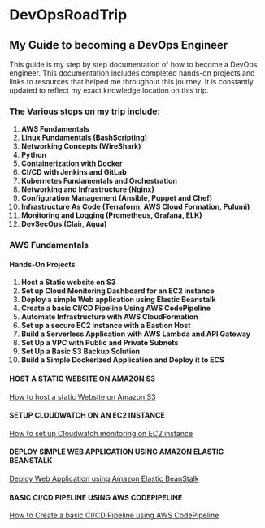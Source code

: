 # DevOpsRoadTrip

## My Guide to becoming a DevOps Engineer
This guide is my step by step documentation of how to become a DevOps engineer. This documentation includes completed hands-on projects and links to resources that helped me throughout this journey. It is constantly updated to reflect my exact knowledge location on this trip.

### The Various stops on my trip include:
1. **AWS Fundamentals**
2. **Linux Fundamentals (BashScripting)**
3. **Networking Concepts (WireShark)**
4. **Python**
5. **Containerization with Docker**
6. **CI/CD with Jenkins and GitLab**
7. **Kubernetes Fundamentals and Orchestration**
8. **Networking and Infrastructure (Nginx)**
9. **Configuration Management (Ansible, Puppet and Chef)**
10. **Infrastructure As Code (Terraform, AWS Cloud Formation, Pulumi)**
11. **Monitoring and Logging (Prometheus, Grafana, ELK)**
12. **DevSecOps (Clair, Aqua)**

### AWS Fundamentals
#### Hands-On Projects
1. **Host a Static website on S3**
2. **Set up Cloud Monitoring Dashboard for an EC2 instance**
3. **Deploy a simple Web application using Elastic Beanstalk**
4. **Create a basic CI/CD Pipeline Using AWS CodePipeline**
5. **Automate Infrastructure with AWS CloudFormation**
6. **Set up a secure EC2 instance with a Bastion Host**
7. **Build a Serverless Application with AWS Lambda and API Gateway**
8. **Set Up a VPC with Public and Private Subnets**
9. **Set Up a Basic S3 Backup Solution**
10. **Build a Simple Dockerized Application and Deploy it to ECS**

#### HOST A  STATIC WEBSITE ON AMAZON S3
[How to host a static Website on Amazon S3](https://github.com/EbuwaJulia/StaticWebsiteOnS3?tab=readme-ov-file#staticwebsiteons3)

#### SETUP CLOUDWATCH ON AN EC2 INSTANCE
[How to set up Cloudwatch monitoring on EC2 instance](https://github.com/EbuwaJulia/CloudwatchSetUp/blob/main/README.md#cloudwatchsetup)

#### DEPLOY SIMPLE WEB APPLICATION USING AMAZON ELASTIC BEANSTALK
[Deploy Web Application using Amazon Elastic BeanStalk](https://github.com/EbuwaJulia/Deploy-Web-App-With-Elastic-BeanStalk?tab=readme-ov-file#deploy-web-app-with-elatic-beanstalk)

#### BASIC CI/CD PIPELINE USING AWS CODEPIPELINE
[How to Create a basic CI/CD Pipeline using AWS CodePipeline]()


